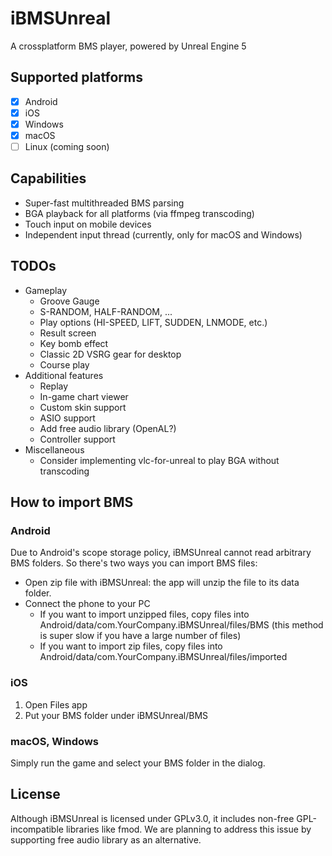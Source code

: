# iBMSUnreal

A crossplatform BMS player, powered by Unreal Engine 5

## Supported platforms

- [x] Android
- [x] iOS
- [x] Windows
- [x] macOS
- [ ] Linux (coming soon)

## Capabilities
- Super-fast multithreaded BMS parsing
- BGA playback for all platforms (via ffmpeg transcoding)
- Touch input on mobile devices
- Independent input thread (currently, only for macOS and Windows)

## TODOs
- Gameplay
  - Groove Gauge
  - S-RANDOM, HALF-RANDOM, ...
  - Play options (HI-SPEED, LIFT, SUDDEN, LNMODE, etc.)
  - Result screen 
  - Key bomb effect
  - Classic 2D VSRG gear for desktop
  - Course play
- Additional features
  - Replay
  - In-game chart viewer
  - Custom skin support
  - ASIO support
  - Add free audio library (OpenAL?)
  - Controller support
- Miscellaneous
  - Consider implementing vlc-for-unreal to play BGA without transcoding

## How to import BMS

### Android

Due to Android's scope storage policy, iBMSUnreal cannot read arbitrary BMS folders. So there's two ways you can import BMS files:
- Open zip file with iBMSUnreal: the app will unzip the file to its data folder.
- Connect the phone to your PC
  - If you want to import unzipped files, copy files into Android/data/com.YourCompany.iBMSUnreal/files/BMS (this method is super slow if you have a large number of files)
  - If you want to import zip files, copy files into Android/data/com.YourCompany.iBMSUnreal/files/imported

### iOS
1. Open Files app
2. Put your BMS folder under iBMSUnreal/BMS

### macOS, Windows

Simply run the game and select your BMS folder in the dialog.

## License 

Although iBMSUnreal is licensed under GPLv3.0, it includes non-free GPL-incompatible libraries like fmod. We are planning to address this issue by supporting free audio library as an alternative.
